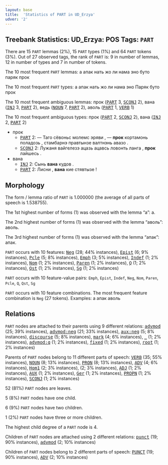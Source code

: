 ```yaml
---
layout: base
title:  'Statistics of PART in UD_Erzya'
udver: '2'
---
```


## Treebank Statistics: UD_Erzya: POS Tags: `PART`

There are 15 `PART` lemmas (2%), 15 `PART` types (1%) and 64 `PART` tokens (3%).
Out of 27 observed tags, the rank of `PART` is: 9 in number of lemmas, 12 in number of types and 7 in number of tokens.

The 10 most frequent `PART` lemmas: а апак нать жо ли нама эно буто паряк прок

The 10 most frequent `PART` types:  а апак нать жо ли нама эно Паряк буто прок

The 10 most frequent ambiguous lemmas: прок (<tt><a href="myv-pos-PART.html">PART</a></tt> 3, <tt><a href="myv-pos-SCONJ.html">SCONJ</a></tt> 2), вана (<tt><a href="myv-pos-INJ.html">INJ</a></tt> 3, <tt><a href="myv-pos-PART.html">PART</a></tt> 2), ведь (<tt><a href="myv-pos-NOUN.html">NOUN</a></tt> 7, <tt><a href="myv-pos-PART.html">PART</a></tt> 2), аволь (<tt><a href="myv-pos-PART.html">PART</a></tt> 1, <tt><a href="myv-pos-VERB.html">VERB</a></tt> 1)

The 10 most frequent ambiguous types:  прок (<tt><a href="myv-pos-PART.html">PART</a></tt> 2, <tt><a href="myv-pos-SCONJ.html">SCONJ</a></tt> 2), вана (<tt><a href="myv-pos-INJ.html">INJ</a></tt> 2, <tt><a href="myv-pos-PART.html">PART</a></tt> 2)


* прок
  * <tt><a href="myv-pos-PART.html">PART</a></tt> 2: — Таго сёвоньс молемс эряви , — <b>прок</b> кортамонь поладозь , стамбарнэ правтынзе валтнэнь авазо .
  * <tt><a href="myv-pos-SCONJ.html">SCONJ</a></tt> 2: Лужаня вайгелезэ ацазь ацавсь ловонть ланга , <b>прок</b> лайшесь .
* вана
  * <tt><a href="myv-pos-INJ.html">INJ</a></tt> 2: Сынь <b>вана</b> кудов .
  * <tt><a href="myv-pos-PART.html">PART</a></tt> 2: Лисни , <b>вана</b> кие стявтызе !

## Morphology

The form / lemma ratio of `PART` is 1.000000 (the average of all parts of speech is 1.538755).

The 1st highest number of forms (1) was observed with the lemma “а”: а.

The 2nd highest number of forms (1) was observed with the lemma “аволь”: аволь.

The 3rd highest number of forms (1) was observed with the lemma “апак”: апак.

`PART` occurs with 10 features: <tt><a href="myv-feat-Neg.html">Neg</a></tt> (28; 44% instances), <tt><a href="myv-feat-Epist.html">Epist</a></tt> (6; 9% instances), <tt><a href="myv-feat-Pcle.html">Pcle</a></tt> (5; 8% instances), <tt><a href="myv-feat-Emph.html">Emph</a></tt> (3; 5% instances), <tt><a href="myv-feat-Indef.html">Indef</a></tt> (1; 2% instances), <tt><a href="myv-feat-Nom.html">Nom</a></tt> (1; 2% instances), <tt><a href="myv-feat-Paren.html">Paren</a></tt> (1; 2% instances), <tt><a href="myv-feat-Q.html">Q</a></tt> (1; 2% instances), <tt><a href="myv-feat-Qst.html">Qst</a></tt> (1; 2% instances), <tt><a href="myv-feat-Sg.html">Sg</a></tt> (1; 2% instances)

`PART` occurs with 10 feature-value pairs: `Emph`, `Epist`, `Indef`, `Neg`, `Nom`, `Paren`, `Pcle`, `Q`, `Qst`, `Sg`

`PART` occurs with 10 feature combinations.
The most frequent feature combination is `Neg` (27 tokens).
Examples: а апак аволь


## Relations

`PART` nodes are attached to their parents using 9 different relations: <tt><a href="myv-dep-advmod.html">advmod</a></tt> (25; 39% instances), <tt><a href="myv-dep-advmod-neg.html">advmod:neg</a></tt> (21; 33% instances), <tt><a href="myv-dep-aux-neg.html">aux:neg</a></tt> (5; 8% instances), <tt><a href="myv-dep-discourse.html">discourse</a></tt> (5; 8% instances), <tt><a href="myv-dep-mark.html">mark</a></tt> (4; 6% instances), <tt><a href="myv-dep-_.html">_</a></tt> (1; 2% instances), <tt><a href="myv-dep-advmod-q.html">advmod:q</a></tt> (1; 2% instances), <tt><a href="myv-dep-fixed.html">fixed</a></tt> (1; 2% instances), <tt><a href="myv-dep-root.html">root</a></tt> (1; 2% instances)

Parents of `PART` nodes belong to 11 different parts of speech: <tt><a href="myv-pos-VERB.html">VERB</a></tt> (35; 55% instances), <tt><a href="myv-pos-NOUN.html">NOUN</a></tt> (8; 13% instances), <tt><a href="myv-pos-PRON.html">PRON</a></tt> (8; 13% instances), <tt><a href="myv-pos-ADV.html">ADV</a></tt> (4; 6% instances), <tt><a href="myv-feat-Hom1.html">Hom1</a></tt> (2; 3% instances),  (2; 3% instances), <tt><a href="myv-pos-ADJ.html">ADJ</a></tt> (1; 2% instances), <tt><a href="myv-pos-AUX.html">AUX</a></tt> (1; 2% instances), <tt><a href="myv-feat-Ger.html">Ger</a></tt> (1; 2% instances), <tt><a href="myv-pos-PROPN.html">PROPN</a></tt> (1; 2% instances), <tt><a href="myv-pos-SCONJ.html">SCONJ</a></tt> (1; 2% instances)

52 (81%) `PART` nodes are leaves.

5 (8%) `PART` nodes have one child.

6 (9%) `PART` nodes have two children.

1 (2%) `PART` nodes have three or more children.

The highest child degree of a `PART` node is 4.

Children of `PART` nodes are attached using 2 different relations: <tt><a href="myv-dep-punct.html">punct</a></tt> (19; 90% instances), <tt><a href="myv-dep-advmod.html">advmod</a></tt> (2; 10% instances)

Children of `PART` nodes belong to 2 different parts of speech: <tt><a href="myv-pos-PUNCT.html">PUNCT</a></tt> (19; 90% instances), <tt><a href="myv-pos-ADV.html">ADV</a></tt> (2; 10% instances)

